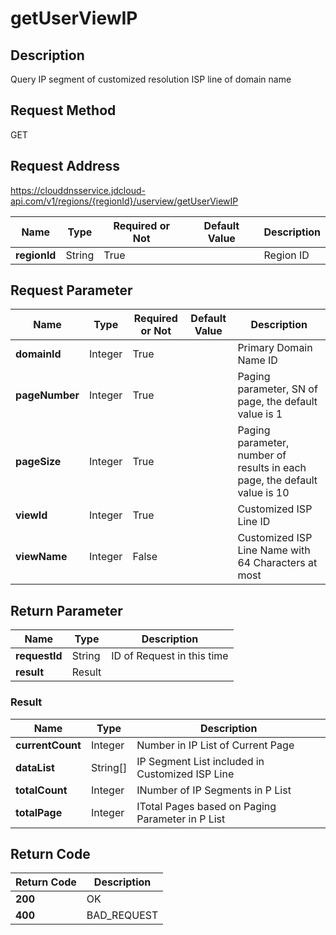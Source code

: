 # getUserViewIP


## Description
Query IP segment of customized resolution ISP line of domain name

## Request Method
GET

## Request Address
https://clouddnsservice.jdcloud-api.com/v1/regions/{regionId}/userview/getUserViewIP

|Name|Type|Required or Not|Default Value|Description|
|---|---|---|---|---|
|**regionId**|String|True| |Region ID|

## Request Parameter
|Name|Type|Required or Not|Default Value|Description|
|---|---|---|---|---|
|**domainId**|Integer|True| |Primary Domain Name ID|
|**pageNumber**|Integer|True| |Paging parameter, SN of page, the default value is 1|
|**pageSize**|Integer|True| |Paging parameter, number of results in each page, the default value is 10|
|**viewId**|Integer|True| |Customized ISP Line ID|
|**viewName**|Integer|False| |Customized ISP Line Name with 64 Characters at most|


## Return Parameter
|Name|Type|Description|
|---|---|---|
|**requestId**|String|ID of Request in this time|
|**result**|Result| |

### Result
|Name|Type|Description|
|---|---|---|
|**currentCount**|Integer|Number in IP List of Current Page|
|**dataList**|String[]|IP Segment List included in Customized ISP Line|
|**totalCount**|Integer|INumber of IP Segments in P List|
|**totalPage**|Integer|ITotal Pages based on Paging Parameter in P List|

## Return Code
|Return Code|Description|
|---|---|
|**200**|OK|
|**400**|BAD_REQUEST|
